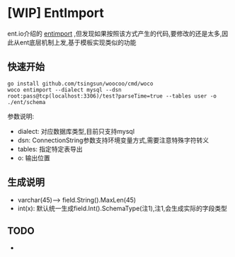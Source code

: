 # [WIP] EntImport

ent.io介绍的 [entimport](https://github.com/ariga/entimport) ,但发现如果按照该方式产生的代码,要修改的还是太多,因此从ent底层机制上发,基于模板实现类似的功能

## 快速开始

```
go install github.com/tsingsun/woocoo/cmd/woco
woco entimport --dialect mysql --dsn root:pass@tcp(localhost:3306)/test?parseTime=true --tables user -o ./ent/schema
```

参数说明:
- dialect: 对应数据库类型,目前只支持mysql
- dsn: ConnectionString参数支持环境变量方式,需要注意特殊字符转义
- tables: 指定特定表导出
- o: 输出位置

## 生成说明

- varchar(45)--> field.String().MaxLen(45)
- int(x): 默认统一生成field.Int().SchemaType(注1),注1,会生成实际的字段类型 

## TODO

- 